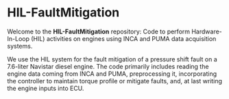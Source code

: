# HIL-FaultMitigation

Welcome to the **HIL-FaultMitigation** repository: Code to perform Hardware-In-Loop (HIL) activities on engines using INCA and PUMA data acquisition systems. 

We use the HIL system for the fault mitigation of a pressure shift fault on a 7.6-liter Navistar diesel engine. The code primarily includes reading the engine data coming from INCA and PUMA, preprocessing it, incorporating the controller to maintain torque profile or mitigate faults, and, at last writing the engine inputs into ECU.
